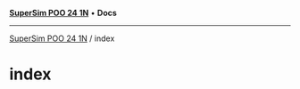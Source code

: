 [**SuperSim POO 24 1N**](../README.md) • **Docs**

***

[SuperSim POO 24 1N](../modules.md) / index

# index
